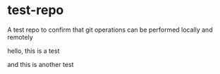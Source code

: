 # test-repo
A test repo to confirm that git operations can be performed locally and remotely

hello, this is a test

and this is another test
